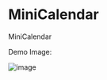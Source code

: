 # MiniCalendar
MiniCalendar

Demo Image:

![image](https://github.com/user-attachments/assets/209fb40f-5fab-4c6c-8c66-c0807b643475)


